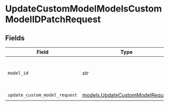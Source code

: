 # UpdateCustomModelModelsCustomModelIDPatchRequest


## Fields

| Field                                                                    | Type                                                                     | Required                                                                 | Description                                                              |
| ------------------------------------------------------------------------ | ------------------------------------------------------------------------ | ------------------------------------------------------------------------ | ------------------------------------------------------------------------ |
| `model_id`                                                               | *str*                                                                    | :heavy_check_mark:                                                       | The ID of the custom language model to update                            |
| `update_custom_model_request`                                            | [models.UpdateCustomModelRequest](../models/updatecustommodelrequest.md) | :heavy_check_mark:                                                       | N/A                                                                      |